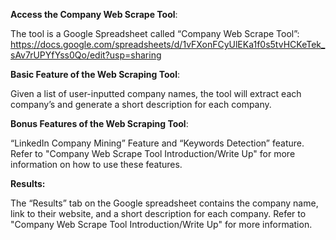 **Access the Company Web Scrape Tool**: 

The tool is a Google Spreadsheet called “Company Web Scrape Tool”: https://docs.google.com/spreadsheets/d/1vFXonFCyUlEKa1f0s5tvHCKeTek_sAv7rUPYfYss0Qo/edit?usp=sharing

**Basic Feature of the Web Scraping Tool**:

Given a list of user-inputted company names, the tool will extract each company’s and generate a short description for each company. 

**Bonus Features of the Web Scraping Tool**: 

“LinkedIn Company Mining” Feature and “Keywords Detection” feature. Refer to "Company Web Scrape Tool Introduction/Write Up" for more information on how to use these features.

**Results:**

The “Results” tab on the Google spreadsheet contains the company name, link to their website, and a short description for each company. Refer to "Company Web Scrape Tool Introduction/Write Up" for more information. 
